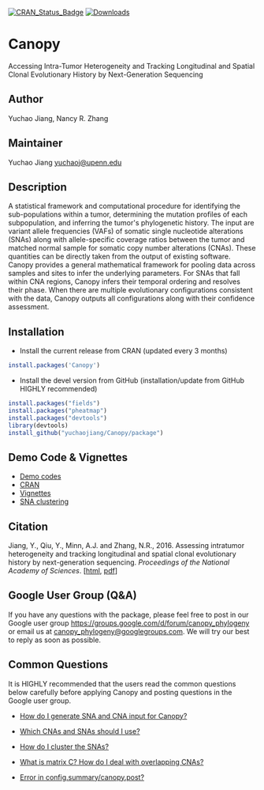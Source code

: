 [![CRAN_Status_Badge](http://www.r-pkg.org/badges/version/Canopy)](http://cran.r-project.org/web/packages/Canopy)
[![Downloads](http://cranlogs.r-pkg.org/badges/Canopy)](http://cran.rstudio.com/package=Canopy)

# Canopy

Accessing Intra-Tumor Heterogeneity and Tracking Longitudinal and Spatial Clonal Evolutionary History by Next-Generation Sequencing


## Author
Yuchao Jiang, Nancy R. Zhang

## Maintainer
Yuchao Jiang <yuchaoj@upenn.edu>


## Description
  A statistical framework and computational procedure for identifying
  the sub-populations within a tumor, determining the mutation profiles of each 
  subpopulation, and inferring the tumor's phylogenetic history. The input are 
  variant allele frequencies (VAFs) of somatic single nucleotide alterations 
  (SNAs) along with allele-specific coverage ratios between the tumor and matched
  normal sample for somatic copy number alterations (CNAs). These quantities can
  be directly taken from the output of existing software. Canopy provides a 
  general mathematical framework for pooling data across samples and sites to 
  infer the underlying parameters. For SNAs that fall within CNA regions, Canopy
  infers their temporal ordering and resolves their phase.  When there are 
  multiple evolutionary configurations consistent with the data, Canopy outputs 
  all configurations along with their confidence assessment.


## Installation
* Install the current release from CRAN (updated every 3 months)
```r
install.packages('Canopy')
```

* Install the devel version from GitHub (installation/update from GitHub HIGHLY recommended)
```r
install.packages("fields")
install.packages("pheatmap")
install.packages("devtools")
library(devtools)
install_github("yuchaojiang/Canopy/package")
```


## Demo Code & Vignettes
* [Demo codes](https://github.com/yuchaojiang/Canopy/blob/master/demo_code)
* [CRAN](https://cran.r-project.org/web/packages/Canopy/index.html)
* [Vignettes](https://cran.rstudio.com/web/packages/Canopy/vignettes/Canopy_vignettes.pdf)
* [SNA clustering](https://github.com/yuchaojiang/Canopy/edit/master/clustering)

## Citation
Jiang, Y., Qiu, Y., Minn, A.J. and Zhang, N.R., 2016. Assessing intratumor heterogeneity and tracking longitudinal and spatial clonal evolutionary history by next-generation sequencing. *Proceedings of the National Academy of Sciences*. [[html](http://www.pnas.org/content/early/2016/08/26/1522203113), [pdf](http://www.pnas.org/content/early/2016/08/26/1522203113.full.pdf)]


## Google User Group (Q&A)
If you have any questions with the package, please feel free to post in our Google user group https://groups.google.com/d/forum/canopy_phylogeny or email us at canopy_phylogeny@googlegroups.com. We will try our best to reply as soon as possible.


## Common Questions

It is HIGHLY recommended that the users read the common questions below carefully before applying Canopy and posting questions in the Google user group.

* [How do I generate SNA and CNA input for Canopy?](https://github.com/yuchaojiang/Canopy/blob/master/instruction/SNA_CNA_input.md)

* [Which CNAs and SNAs should I use?](https://github.com/yuchaojiang/Canopy/blob/master/instruction/SNA_CNA_choice.md)
 
* [How do I cluster the SNAs?](https://github.com/yuchaojiang/Canopy/edit/master/clustering)

* [What is matrix C? How do I deal with overlapping CNAs?](https://github.com/yuchaojiang/Canopy/blob/master/instruction/overlapping_CNA.md)

* [Error in config.summary/canopy.post?](https://github.com/yuchaojiang/Canopy/blob/master/instruction/config_summary_error.md)

